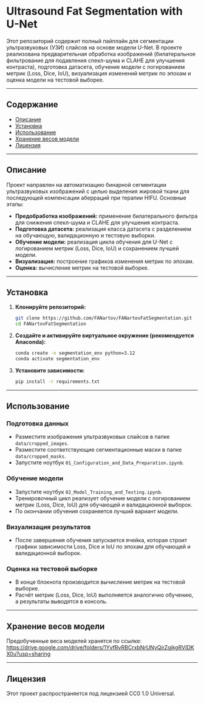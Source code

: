 # Ultrasound Fat Segmentation with U-Net

Этот репозиторий содержит полный пайплайн для сегментации ультразвуковых (УЗИ) слайсов на основе модели U-Net. В проекте реализована предварительная обработка изображений (билатеральное фильтрование для подавления спекл-шума и CLAHE для улучшения контраста), подготовка датасета, обучение модели с логированием метрик (Loss, Dice, IoU), визуализация изменений метрик по эпохам и оценка модели на тестовой выборке.

---

## Содержание

- [Описание](#описание)
- [Установка](#установка)
- [Использование](#использование)
- [Хранение весов модели](#хранение-весов-модели)
- [Лицензия](#лицензия)

---

## Описание

Проект направлен на автоматизацию бинарной сегментации ультразвуковых изображений с целью выделения жировой ткани для последующей компенсации аберраций при терапии HIFU. Основные этапы:
- **Предобработка изображений:** применение билатерального фильтра для снижения спекл-шума и CLAHE для улучшения контраста.
- **Подготовка датасета:** реализация класса датасета с разделением на обучающую, валидационную и тестовую выборки.
- **Обучение модели:** реализация цикла обучения для U-Net с логированием метрик (Loss, Dice, IoU) и сохранением лучшей модели.
- **Визуализация:** построение графиков изменения метрик по эпохам.
- **Оценка:** вычисление метрик на тестовой выборке.

---

## Установка

1. **Клонируйте репозиторий:**

   ```bash
   git clone https://github.com/FANartov/FANartovFatSegmentation.git
   cd FANartovFatSegmentation

2. **Создайте и активируйте виртуальное окружение (рекомендуется Anaconda):**

   ```bash
   conda create -n segmentation_env python=3.12
   conda activate segmentation_env

3. **Установите зависимости:**

   ```bash
   pip install -r requirements.txt

---

## Использование

### Подготовка данных

- Разместите изображения ультразвуковых слайсов в папке `data/cropped_images`.
- Разместите соответствующие сегментационные маски в папке `data/cropped_masks`.
- Запустите ноутбук `01_Configuration_and_Data_Preparation.ipynb`.

### Обучение модели

- Запустите ноутбук `02_Model_Training_and_Testing.ipynb`.
- Тренировочный цикл реализует обучение модели с логированием метрик (Loss, Dice, IoU) для обучающей и валидационной выборок.
- По окончании обучения сохраняется лучший вариант модели.


### Визуализация результатов

- После завершения обучения запускается ячейка, которая строит графики зависимости Loss, Dice и IoU по эпохам для обучающей и валидационной выборок.

### Оценка на тестовой выборке

- В конце блокнота производится вычисление метрик на тестовой выборке.
- Расчёт метрик (Loss, Dice, IoU) выполняется аналогично обучению, а результаты выводятся в консоль.

---

## Хранение весов модели

Предобученные веса моделей хранятся по ссылке: https://drive.google.com/drive/folders/1YvfRvRBCrxbNrUNyQirZgjkgRVIDKX0u?usp=sharing

---

## Лицензия

Этот проект распространяется под лицензией CC0 1.0 Universal.